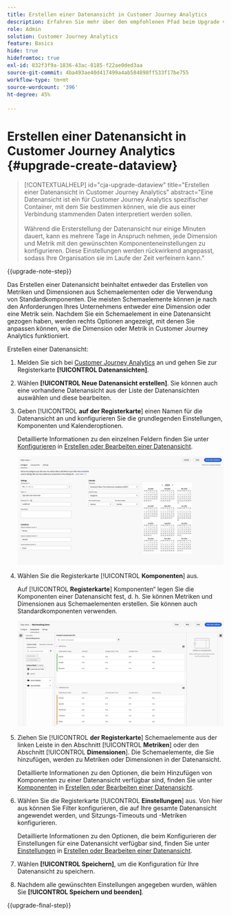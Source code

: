 ```yaml
---
title: Erstellen einer Datenansicht in Customer Journey Analytics
description: Erfahren Sie mehr über den empfohlenen Pfad beim Upgrade von Adobe Analytics auf Customer Journey Analytics
role: Admin
solution: Customer Journey Analytics
feature: Basics
hide: true
hidefromtoc: true
exl-id: 832f3f9a-1836-43ac-8185-f22ae0ded3aa
source-git-commit: 4ba493ae40d417499a4ab584898ff533f17be755
workflow-type: tm+mt
source-wordcount: '396'
ht-degree: 45%

---
```


# Erstellen einer Datenansicht in Customer Journey Analytics {#upgrade-create-dataview}

<!-- markdownlint-disable MD034 -->

>[!CONTEXTUALHELP]
>id="cja-upgrade-dataview"
>title="Erstellen einer Datenansicht in Customer Journey Analytics"
>abstract="Eine Datenansicht ist ein für Customer Journey Analytics spezifischer Container, mit dem Sie bestimmen können, wie die aus einer Verbindung stammenden Daten interpretiert werden sollen.<br><br>Während die Ersterstellung der Datenansicht nur einige Minuten dauert, kann es mehrere Tage in Anspruch nehmen, jede Dimension und Metrik mit den gewünschten Komponenteneinstellungen zu konfigurieren. Diese Einstellungen werden rückwirkend angepasst, sodass Ihre Organisation sie im Laufe der Zeit verfeinern kann."

<!-- markdownlint-enable MD034 -->

{{upgrade-note-step}}

<!-- Should we single source this instead of duplicate it? The following steps were copied from: /help/data-views/create-dataview.md -->

Das Erstellen einer Datenansicht beinhaltet entweder das Erstellen von Metriken und Dimensionen aus Schemaelementen oder die Verwendung von Standardkomponenten. Die meisten Schemaelemente können je nach den Anforderungen Ihres Unternehmens entweder eine Dimension oder eine Metrik sein. Nachdem Sie ein Schemaelement in eine Datenansicht gezogen haben, werden rechts Optionen angezeigt, mit denen Sie anpassen können, wie die Dimension oder Metrik in Customer Journey Analytics funktioniert.

Erstellen einer Datenansicht:

1. Melden Sie sich bei [Customer Journey Analytics](https://analytics.adobe.com) an und gehen Sie zur Registerkarte **[!UICONTROL Datenansichten]**.

1. Wählen **[!UICONTROL Neue Datenansicht erstellen]**. Sie können auch eine vorhandene Datenansicht aus der Liste der Datenansichten auswählen und diese bearbeiten.

1. Geben [!UICONTROL **auf der Registerkarte**] einen Namen für die Datenansicht an und konfigurieren Sie die grundlegenden Einstellungen, Komponenten und Kalenderoptionen.

   Detaillierte Informationen zu den einzelnen Feldern finden Sie unter [Konfigurieren](/help/data-views/create-dataview.md#configure) in [Erstellen oder Bearbeiten einer Datenansicht](/help/data-views/create-dataview.md).

   ![Konfigurieren der Datenansicht](assets/dataview-configure.png)

1. Wählen Sie die Registerkarte [!UICONTROL **Komponenten**] aus.

   Auf [!UICONTROL **Registerkarte**] Komponenten“ legen Sie die Komponenten einer Datenansicht fest, d. h. Sie können Metriken und Dimensionen aus Schemaelementen erstellen. Sie können auch Standardkomponenten verwenden.

   ![Registerkarte „Komponenten“](assets/dataview-components.png)

1. Ziehen Sie [!UICONTROL **der Registerkarte**] Schemaelemente aus der linken Leiste in den Abschnitt [!UICONTROL **Metriken**] oder den Abschnitt [!UICONTROL **Dimensionen**]. Die Schemaelemente, die Sie hinzufügen, werden zu Metriken oder Dimensionen in der Datenansicht.

   Detaillierte Informationen zu den Optionen, die beim Hinzufügen von Komponenten zu einer Datenansicht verfügbar sind, finden Sie unter [Komponenten](/help/data-views/create-dataview.md#components) in [Erstellen oder Bearbeiten einer Datenansicht](/help/data-views/create-dataview.md).

1. Wählen Sie die Registerkarte [!UICONTROL **Einstellungen**] aus. Von hier aus können Sie Filter konfigurieren, die auf Ihre gesamte Datenansicht angewendet werden, und Sitzungs-Timeouts und -Metriken konfigurieren.

   Detaillierte Informationen zu den Optionen, die beim Konfigurieren der Einstellungen für eine Datenansicht verfügbar sind, finden Sie unter [Einstellungen](/help/data-views/create-dataview.md#settings) in [Erstellen oder Bearbeiten einer Datenansicht](/help/data-views/create-dataview.md).

1. Wählen **[!UICONTROL Speichern]**, um die Konfiguration für Ihre Datenansicht zu speichern.

1. Nachdem alle gewünschten Einstellungen angegeben wurden, wählen Sie **[!UICONTROL Speichern und beenden]**.

{{upgrade-final-step}}
